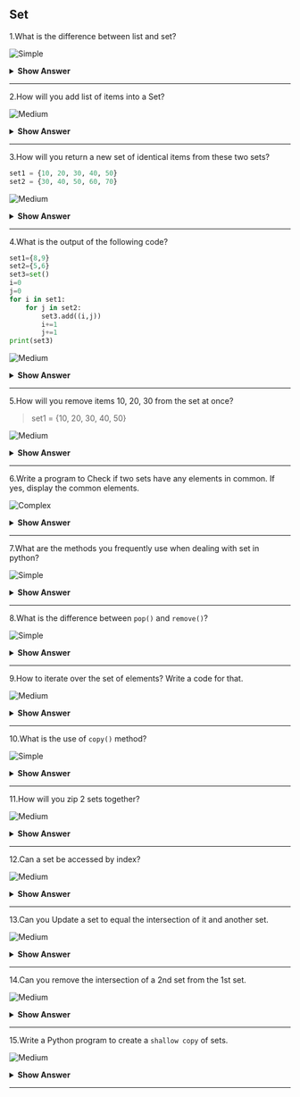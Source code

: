 ## Set

1.What is the difference between list and set?

![Simple](https://raw.githubusercontent.com/revaturelabs/interviewquestions/aef8eff919a3b083089641381ed9a9101ed21fba/ComplexityTags/simple%20(2).svg)

<details markdown="1"><summary> <b>Show Answer</b> </summary>
<blockquote markdown="1">
	
 `List:[]`
    - List is Mutable and ordered/indexed.
    - List allows duplicate values.
    - It can store any data type like str,list,set,tuple,int and dictionary.
	
 `Set:{}`
    - Set is Mutable and unordered.
    - Set does not allow duplicate values.
    - Dictionary key can be int,str,and tuple, only values can be of any data type int,str,list,tuple,set and dictionary.
		
</blockquote>
</details>

---

2.How will you add list of items into a Set?

![Medium](https://raw.githubusercontent.com/revaturelabs/interviewquestions/aef8eff919a3b083089641381ed9a9101ed21fba/ComplexityTags/Medium%20(2).svg)

<details markdown="1"><summary> <b>Show Answer</b> </summary>
	<blockquote markdown="1">
	
- In python, we can use the `update()` method of a set, to add list of items into a set.
	
**Example**:

```python
sample_set = {"Yellow", "Orange", "Black"}
sample_list = ["Blue", "Green", "Red"]
sample_set.update(sample_list)
print(sample_set)
```
	
**Output**:
	
> {'Green', 'Yellow', 'Red', 'Black', 'Orange', 'Blue'}
	
</blockquote>
		</details>	

---

3.How will you return a new set of identical items from these two sets?

```python
set1 = {10, 20, 30, 40, 50}
set2 = {30, 40, 50, 60, 70}
```

![Medium](https://raw.githubusercontent.com/revaturelabs/interviewquestions/aef8eff919a3b083089641381ed9a9101ed21fba/ComplexityTags/Medium%20(2).svg)

<details markdown="1"><summary> <b>Show Answer</b> </summary>
	
> For that, we have `Intersction()` method of a set.
	
```python
set1 = {10, 20, 30, 40, 50}
set2 = {30, 40, 50, 60, 70}
print(set1.intersection(set2))
```
	
**Output**:
	
{40,50,60}
	
</details>

---

4.What is the output of the following code?

```python
set1={8,9}
set2={5,6}
set3=set()
i=0
j=0
for i in set1:
	for j in set2:
		set3.add((i,j))
		i+=1
		j+=1
print(set3)
```

![Medium](https://raw.githubusercontent.com/revaturelabs/interviewquestions/aef8eff919a3b083089641381ed9a9101ed21fba/ComplexityTags/Medium%20(2).svg)

<details markdown="1"><summary> <b>Show Answer</b> </summary>
	
> {(9, 5), (9, 6), (10, 6), (8, 5)}

</details>

---

5.How will you remove items 10, 20, 30 from the set at once?

> set1 = {10, 20, 30, 40, 50}

![Medium](https://raw.githubusercontent.com/revaturelabs/interviewquestions/aef8eff919a3b083089641381ed9a9101ed21fba/ComplexityTags/Medium%20(2).svg)

<details markdown="1"><summary> <b>Show Answer</b> </summary>
	
> In python, we use `difference_update()` method of a set.

```python	
s1 = {10, 20, 30, 40, 50}
s1.difference_update({10, 20, 30})
print(1)
```
	
**Output**:
	
40,50

</details>

---

6.Write a program to Check if two sets have any elements in common. If yes, display the common elements.

![Complex](https://github.com/revaturelabs/interviewquestions/blob/dev/ComplexityTags/Complex%20(2).svg)

<details markdown="1"><summary> <b>Show Answer</b> </summary>

```python	
set1 = {10, 20, 30, 40, 50}
set2 = {60, 70, 80, 90, 10}
if set1.isdisjoint(set2):
  print("Two sets have no items in common")
else:
  print("Two sets have items in common")
  print(set1.intersection(set2))
```
	
**Output**:
	
> Two sets have items in common
	
>  {10}

</details>

---

7.What are the methods you frequently use when dealing with set in python?

![Simple](https://raw.githubusercontent.com/revaturelabs/interviewquestions/aef8eff919a3b083089641381ed9a9101ed21fba/ComplexityTags/simple%20(2).svg)

<details markdown="1"><summary> <b>Show Answer</b> </summary>
	<blockquote markdown="1">
	
 - Set provides different kinds of built-in methods that anyone can use for set manipulations. Some of these methods are mentioned below:
	
 i) `add()`: it is used to add an element to the set
	
 ii) `clear()`: it removes all the elements from the set
	
 iii) `copy()`: it returns a copy of the set
	
 iv) `difference()`: it returns a set containing the difference between two or more sets
	
 v) `difference_update()`: it removes the items in this set that are also included in another, specified set
	
 vi) `discard()`: it removes the specified item
	
 vii)`intersection()`: it returns a set, that is the intersection of two other sets
	
 viii)`issubset()`:it returns whether another set contains this set or not
	
 ix)`issuperset()`:it returns whether this set contains another set or not
	
 x)`pop()`:it removes an element from the set
	
xi)`remove()`: it removes the specified element
	
xii)`union()`:it return a set containing the union of sets
	
xiii)`update()`: Update the set with the union of this set and others

</blockquote>
</details>

---
	
8.What is the difference between `pop()` and `remove()`?

![Simple](https://raw.githubusercontent.com/revaturelabs/interviewquestions/aef8eff919a3b083089641381ed9a9101ed21fba/ComplexityTags/simple%20(2).svg)

<details markdown="1"><summary> <b>Show Answer</b> </summary>
	<blockquote markdown="1">
	
- `pop()`:
   - it is used to remove an element from the set.
	
**Example**:
	
```python
fruits = {"apple", "banana", "cherry"}
x = fruits.pop()
print(x)
```
	
**Output**:
	
apple(it removes random element from set)
	
 `remove()`:
   - it is used to remove the specified element.
	
**example**:
	
```python	
fruits = {"apple", "banana", "cherry"}
fruits.remove("cherry")
print(fruits)
```
	
**Output**:
	
{"apple","banana"}
		
		</blockquote>
</details>

---

9.How to iterate over the set of elements? Write a code for that.

![Medium](https://raw.githubusercontent.com/revaturelabs/interviewquestions/aef8eff919a3b083089641381ed9a9101ed21fba/ComplexityTags/Medium%20(2).svg)

<details markdown="1"><summary> <b>Show Answer</b> </summary>
	<blockquote markdown="1">
	
- In python, to iterate over set, we can use any loop.
	
i)using for loop

```python
set={"a","b","c"}
for x in set:
 print(x)
```
	
**Output**:
	
b
	
c
	
a

</blockquote>
		</details>

---
	
10.What is the use of `copy()` method? 

![Simple](https://raw.githubusercontent.com/revaturelabs/interviewquestions/aef8eff919a3b083089641381ed9a9101ed21fba/ComplexityTags/simple%20(2).svg)

<details markdown="1"><summary> <b>Show Answer</b> </summary>
	
> The `copy()` method is used to copies the set.
	
**Example**:
	
```python	
fruits = {"ant", "bat", "cat"}
x = fruits.copy()
print(x)
```
	
**Output**:
	
> {'ant','bat','cat'}
	
</details>

---

11.How will you zip 2 sets together?

![Medium](https://raw.githubusercontent.com/revaturelabs/interviewquestions/aef8eff919a3b083089641381ed9a9101ed21fba/ComplexityTags/Medium%20(2).svg)

<details markdown="1"><summary> <b>Show Answer</b> </summary>
	
> We can zip, but the values from each set may not be joined in order.
	
**Example**:
	
```python	
z = zip({1,2,3},{'a','b','c'})
print(list(z))
```
	
**Output**:
	
> [(1, 'b'), (2, 'c'), (3, 'a')]
	
</details>

---

12.Can a set be accessed by index?

![Medium](https://raw.githubusercontent.com/revaturelabs/interviewquestions/aef8eff919a3b083089641381ed9a9101ed21fba/ComplexityTags/Medium%20(2).svg)

<details markdown="1"><summary> <b>Show Answer</b> </summary>
	
> `No`. Set can't be accessed by index, and if your trying to access a set by index, it will throw an error.
	
**example**:

```python
s={1,2,3}
print(s[0])
```
	
**Output**:
	
TypeError: 'set' object is not subscriptable
	
</details>

---

13.Can you Update a set to equal the intersection of it and another set.

![Medium](https://raw.githubusercontent.com/revaturelabs/interviewquestions/aef8eff919a3b083089641381ed9a9101ed21fba/ComplexityTags/Medium%20(2).svg)

<details markdown="1"><summary> <b>Show Answer</b> </summary>
	
> In python, `intersection_update()` updates the first set to be equal to the intersection.
	
**Example**:
	
```python	
s1 = {1,2,3,4,5}
s2 = {4,5,6,7,8}
s1.intersection_update(s2)
print(s1)
```
	
**Output**:
	
> {4,5}

> This can also be done with the `&=` operator.

```python	
s1 = {1,2,3,4,5}
s2 = {4,5,6,7,8}
s1 $= s2
print(s1)
```
	
**Output**:
	
> {4,5}

</details>

---

14.Can you remove the intersection of a 2nd set from the 1st set.

![Medium](https://raw.githubusercontent.com/revaturelabs/interviewquestions/aef8eff919a3b083089641381ed9a9101ed21fba/ComplexityTags/Medium%20(2).svg)

<details markdown="1"><summary> <b>Show Answer</b> </summary>
	
> In python, `difference_update()` removes the intersection from the first set.
	
**Example**:
	
```python	
s1 = {1,2,3,4,5}
s2 = {4,5,6,7,8}
s1.difference_update(s2)
print(s1)
```
	
**Output**:
	
> {1, 2, 3}

- The operator **-=** also works.

```python	
s1 = {1,2,3,4,5}
s2 = {4,5,6,7,8}
s1-=(s2)
print(s1)
```
	
**Output**:
	
{1,2,3}
	
</details>

---

15.Write a Python program to create a `shallow copy` of sets.

![Medium](https://raw.githubusercontent.com/revaturelabs/interviewquestions/aef8eff919a3b083089641381ed9a9101ed21fba/ComplexityTags/Medium%20(2).svg)

<details markdown="1"><summary> <b>Show Answer</b> </summary>
	
> Note : `Shallow copy` is a bit-wise copy of an object. A new object is created that has an exact copy of the values in the original object.

```python
s1 = set(["Red", "Green"])
s2 = set(["Green", "Red"])
#A shallow copy
setr = s1.copy()
print(setr)
```
	
**Output**:
	
> {'Green','Red'}
	

Pictorial Representation of the above code:
	
s1     s2
    |
    |
 s1.copy()
    |
 A Shallow copy
  Red Green
	
</details>

---
